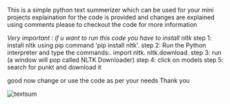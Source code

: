 This is a simple python text summerizer which can be used for your mini projects 
explaination for the code is provided and changes are explained using comments 
please to checkout the code for more information

*Very important : if u want to run this code you have to install nltk*
step 1: install nltk using pip command 'pip install nltk'.
step 2: Run the Python interpreter and type the commands:.
        import nltk.
        nltk.download.
step 3: run (a window will pop called NLTK Downloader)
step 4: click on models 
step 5: search for punkt and download it 

good now change or use the code as per your needs
Thank you


![textsum](https://github.com/prathampalsingh/textsummarize/assets/147434371/a4df2215-d599-4998-a177-e5deae1cd62e)
